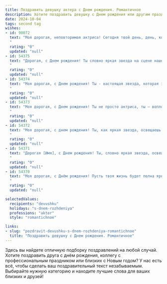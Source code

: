 ```yaml
---
title: Поздравить девушку актера c Днем рождения. Романтичное
description: Хотите поздравить девушку c Днем рождения или другим праздником? Наш ИИ создаст незабываемое поздравление, а вы обязательно выделитесь среди других.  
date: 2024-10-04
tags: second tag
wishes:
- id: 90072
  text: "Моя дорогая, неповторимая актриса! Сегодня твой день, день, когда сияние твоей души озаряет всех вокруг.  Пусть каждая роль в твоей жизни будет успешной и принесёт тебе радость, а все аплодисменты будут искренними и наполненными любовью.  Ты – звезда, яркая и незабываемая. С днем рождения, моя любовь!
  "
  rating: "0"
  updated: "null"
- id: 54375
  text: "Дорогая, с Днем рождения! Ты словно яркая звезда на сцене нашей жизни,  зажигаешь сердца своим талантом и красотой. Желаю тебе блистать на сцене и в жизни, чтобы каждый день был наполнен восторгом, любовью и светлыми эмоциями.
  "
  rating: "0"
  updated: "null"
- id: 54374
  text: "Моя дорогая, с Днем рождения! Ты - настоящая звезда, которая зажигает сердца своим талантом! Желаю тебе ярких ролей, восторженных оваций и неиссякаемого вдохновения. Пусть каждый день будет наполнен любовью, счастьем и  непрерывным желанием творить! 🎉🎭💖
  "
  rating: "0"
  updated: "null"
- id: 54373
  text: "Моя дорогая, с Днем рождения! Ты не просто актриса, ты — воплощение таланта, грации и очарования на сцене жизни. Каждый твой выход — это шедевр, который заставляет моё сердце биться чаще. Желаю тебе ярких ролей, блестящих премьер и бесконечного вдохновения! Пусть твоя жизнь будет полна любви, счастья и незабываемых моментов.
  "
  rating: "0"
  updated: "null"
- id: 54372
  text: "Моя дорогая, с днем рождения! Ты, как яркая звезда, освещаешь сцену своей игрой, заставляя сердца биться в унисон с твоей душой. Желаю тебе незабываемых ролей, громких оваций и бесконечного вдохновения. Пусть каждый твой день будет полон любви, радости и блеска, как твои глаза на сцене. ❤️
  "
  rating: "0"
  updated: "null"
- id: 54371
  text: "Дорогая [Имя], с Днем рождения! Ты, словно яркая звезда, освещаешь каждый мой день. Твой талант, сила и харизма на сцене завораживают, а твоя улыбка — самая прекрасная в мире. Желаю тебе всегда находить вдохновение, покорять новые вершины и жить в окружении любви и счастья!
  "
  rating: "0"
  updated: "null"
- id: 54370
  text: "Моя дорогая, с Днём рождения! Пусть твоя жизнь будет полна ярких ролей, а сцена всегда будет твоим верным другом. Ты – удивительная актриса, обладающая талантом, который зажигает сердца и очаровывает всех вокруг. Желаю тебе бесконечного вдохновения, море оваций и любви!
  "
  rating: "0"
  updated: "null"

selectedValues:
  recipients: "devushku"
  holidays: "s-dnem-rozhdeniya"
  professions: "akter"
  style: "romantichnoe"

links:
- slug: "pozdravit-devushku-s-dnem-rozhdeniya-romantichnoe"
  title: "Поздравить девушку c Днем рождения. Романтичное"
---
```


Здесь вы найдете отличную подборку поздравлений на любой случай.
Хотите поздравить друга с днём рождения, коллегу с профессиональным праздником или близких с Новым годом? У нас есть всё, чтобы сделать ваш поздравительный текст незабываемым. Выбирайте нужную категорию и находите лучшие слова для ваших близких и друзей!
